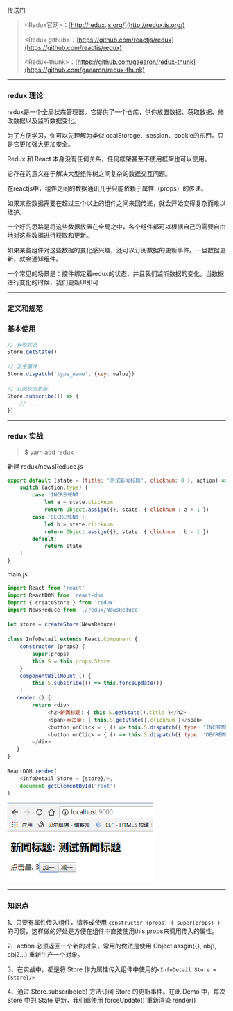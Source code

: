 传送门

> &lt;Redux官网&gt;：[http://redux.js.org/](http://redux.js.org/)
>
> &lt;Redux github&gt;：[https://github.com/reactjs/redux](https://github.com/reactjs/redux)
>
> &lt;Redux-thunk&gt;：[https://github.com/gaearon/redux-thunk](https://github.com/gaearon/redux-thunk)

---

### redux 理论

redux是一个全局状态管理器。它提供了一个仓库，供你放置数据、获取数据、修改数据以及监听数据变化。

为了方便学习，你可以先理解为类似localStorage、session、cookie的东西。只是它更加强大更加安全。

Redux 和 React 本身没有任何关系，任何框架甚至不使用框架也可以使用。

它存在的意义在于解决大型组件树之间复杂的数据交互问题。

在reactjs中，组件之间的数据通讯几乎只能依赖于属性（props）的传递。

如果某些数据需要在超过三个以上的组件之间来回传递，就会开始变得复杂而难以维护。

一个好的思路是将这些数据放置在全局之中，各个组件都可以根据自己的需要自由地对这些数据进行获取和更新。

如果某些组件对这些数据的变化感兴趣，还可以订阅数据的更新事件。一旦数据更新，就会通知组件。

一个常见的场景是：控件绑定着redux的状态，并且我们监听数据的变化。当数据进行变化的时候，我们更新UI即可

---

### 定义和规范



### 基本使用

```js
// 获取状态
Store.getState()

// 派生事件
Store.dispatch('type_name', {key: value})

// 订阅状态更新
Store.subscribe(() => {
    // ...
})
```

---

### redux 实战

> $ yarn add redux

新建 redux/newsReduce.js

```js
export default (state = {title: '测试新闻标题', clicknum: 0 }, action) => {
    switch (action.type) {
        case 'INCREMENT':
            let a = state.clicknum
            return Object.assign({}, state, { clicknum : a + 1 })
        case 'DECREMENT':
            let b = state.clicknum
            return Object.assign({}, state, { clicknum : b - 1 }) 
        default:
            return state
    }
}
```

main.js

```js
import React from 'react'
import ReactDOM from 'react-dom'
import { createStore } from 'redux'
import NewsReduce from './redux/NewsReduce'

let store = createStore(NewsReduce)

class InfoDetail extends React.Component {
    constructor (props) {
        super(props)
        this.S = this.props.Store
    }
    componentWillMount () {
        this.S.subscribe(() => this.forceUpdate())
    }
   render () {
        return <div>
             <h2>新闻标题: { this.S.getState().title }</h2>
             <span>点击量: { this.S.getState().clicknum }</span>
             <button onClick = { () => this.S.dispatch({ type: 'INCREMENT' }) }> 加一 </button>
             <button onClick = { () => this.S.dispatch({ type: 'DECREMENT' }) }> 减一 </button>
        </div>
   }
}

ReactDOM.render(
    <InfoDetail Store = {store}/>,
    document.getElementById('root')
)
```

![](/assets/asdasdasxzcxzqwe213123.png)

---

### 知识点

1、只要有属性传入组件，请养成使用 `constructor (props) { super(props) }`的习惯，这样做的好处是方便在组件中直接使用this.props来调用传入的属性。

2、action 必须返回一个新的对象，常用的做法是使用 Object.assgin\({}, obj1, obj2...\) 重新生产一个对象。

3、在实战中，都是将 Store 作为属性传入组件中使用的`<InfoDetail Store = {store}/>`

4、通过 Store.subscribe\(cb\) 方法订阅 Store 的更新事件。在此 Demo 中，每次 Store 中的 State 更新，我们都使用 forceUpdate\(\) 重新渲染 render\(\)

